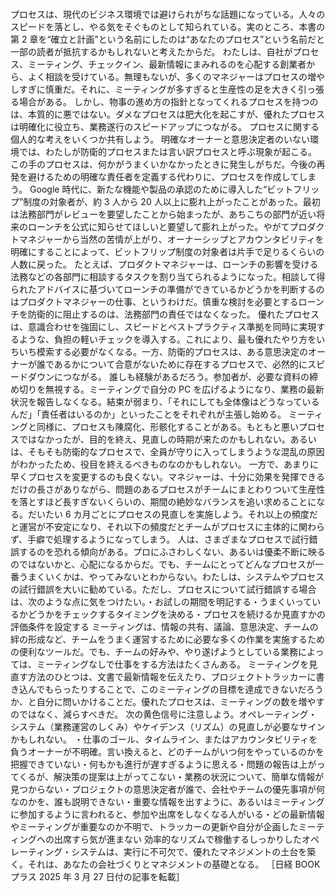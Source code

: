 ###

プロセスは、現代のビジネス環境では避けられがちな話題になっている。人々のスピードを落とし、やる気をそぐものとして知られている。実のところ、本書の第 2 章を“確立と計画”という名前にしたのは“あなたのプロセス”という名前だと一部の読者が抵抗するかもしれないと考えたからだ。
わたしは、自社がプロセス、ミーティング、チェックイン、最新情報にまみれるのを心配する創業者から、よく相談を受けている。無理もないが、多くのマネジャーはプロセスの増やしすぎに慎重だ。それに、ミーティングが多すぎると生産性の足を大きく引っ張る場合がある。
しかし、物事の進め方の指針となってくれるプロセスを持つのは、本質的に悪ではない。ダメなプロセスは肥大化を起こすが、優れたプロセスは明確化に役立ち、業務遂行のスピードアップにつながる。
プロセスに関する個人的な考えをいくつか共有しよう。
明確なオーナーと意思決定者のいない環境では、わたしが防衛的プロセスまたは言い訳プロセスと呼ぶ現象が起こる。
この手のプロセスは、何かがうまくいかなかったときに発生しがちだ。今後の再発を避けるための明確な責任者を定義する代わりに、プロセスを作成してしまう。
Google 時代に、新たな機能や製品の承認のために導入した“ビットフリップ”制度の対象者が、約 3 人から 20 人以上に膨れ上がったことがあった。最初は法務部門がレビューを要望したことから始まったが、あちこちの部門が近い将来のローンチを公式に知らせてほしいと要望して膨れ上がった。やがてプロダクトマネジャーから当然の苦情が上がり、オーナーシップとアカウンタビリティを明確にすることによって、ビットフリップ制度の対象者は片手で足りるくらいの人数に戻った。
たとえば、プロダクトマネジャーは、ローンチの影響を受ける法務などの各部門に相談するタスクを割り当てられるようになった。相談して得られたアドバイスに基づいてローンチの準備ができているかどうかを判断するのはプロダクトマネジャーの仕事、というわけだ。慎重な検討を必要とするローンチを防衛的に阻止するのは、法務部門の責任ではなくなった。
優れたプロセスは、意識合わせを強固にし、スピードとベストプラクティス準拠を同時に実現するような、負担の軽いチェックを導入する。これにより、最も優れたやり方をいちいち模索する必要がなくなる。一方、防衛的プロセスは、ある意思決定のオーナーが誰であるかについて合意がないために存在するプロセスで、必然的にスピードダウンにつながる。
誰しも経験があるだろう。参加者が、必要な資料の締め切りを無視する。ミーティングで自分の PC を広げるようになり、業務の最新状況を報告しなくなる。結束が弱まり、「それにしても全体像はどうなっているんだ」「責任者はいるのか」といったことをそれぞれが主張し始める。
ミーティングと同様に、プロセスも陳腐化、形骸化することがある。もともと悪いプロセスではなかったが、目的を終え、見直しの時期が来たのかもしれない。あるいは、そもそも防衛的なプロセスで、全員が守りに入ってしまうような混乱の原因がわかったため、役目を終えるべきものなのかもしれない。
一方で、あまりに早くプロセスを変更するのも良くない。マネジャーは、十分に効果を発揮できるだけの長さがありながら、問題のあるプロセスがチームにまとわりついて生産性を落とすほど長すぎないくらいの、期間の絶妙なバランスを追い求めることになる。だいたい 6 カ月ごとにプロセスの見直しを実施しよう。それ以上の頻度だと運営が不安定になり、それ以下の頻度だとチームがプロセスに主体的に関わらず、手癖で処理するようになってしまう。
人は、さまざまなプロセスで試行錯誤するのを恐れる傾向がある。プロにふさわしくない、あるいは優柔不断に映るのではないかと、心配になるからだ。でも、チームにとってどんなプロセスが一番うまくいくかは、やってみないとわからない。わたしは、システムやプロセスの試行錯誤を大いに勧めている。ただし、プロセスについて試行錯誤する場合は、次のような点に気をつけたい。・お試しの期間を明記する・うまくいっているかどうかをチェックするタイミングを決める・プロセスを続けるか見直すかの評価条件を設定する
ミーティングは、情報の共有、議論、意思決定、チームの絆の形成など、チームをうまく運営するために必要な多くの作業を実施するための便利なツールだ。でも、チームの好みや、やり遂げようとしている業務によっては、ミーティングなしで仕事をする方法はたくさんある。
ミーティングを見直す方法のひとつは、文書で最新情報を伝えたり、プロジェクトトラッカーに書き込んでもらったりすることで、このミーティングの目標を達成できないだろうか、と自分に問いかけることだ。優れたプロセスは、ミーティングの数を増やすのではなく、減らすべきだ。
次の黄色信号に注意しよう。オペレーティング・システム（業務運営のしくみ）やケイデンス（リズム）の見直しが必要なサインかもしれない。
・仕事のゴール、タイムライン、またはアカウンタビリティを負うオーナーが不明確。言い換えると、どのチームがいつ何をやっているのかを把握できていない・何もかも進行が遅すぎるように思える・問題の報告は上がってくるが、解決策の提案は上がってこない・業務の状況について、簡単な情報が見つからない・プロジェクトの意思決定者が誰で、会社やチームの優先事項が何なのかを、誰も説明できない・重要な情報を出すように、あるいはミーティングに参加するように言われると、参加や出席をしなくなる人がいる・どの最新情報やミーティングが重要なのか不明で、トラッカーの更新や自分が企画したミーティングへの出席すら気が進まない
効率的なリズムで稼働するしっかりしたオペレーティング・システムは、実行に不可欠で、優れたマネジメントの土台を築く。それは、あなたの会社づくりとマネジメントの基礎となる。
［日経 BOOK プラス 2025 年 3 月 27 日付の記事を転載］
